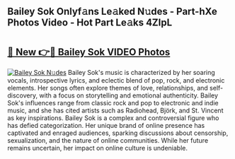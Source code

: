 ## Bailey Sok Onlyf𝚊ns Le𝚊ked N𝚞des - Part-hXe Photos Video - Hot Part Le𝚊ks 4ZIpL

# <h2><a href="http://ab56444.deff.icu/?id=Bailey+Sok">🔗 New 👉🔴 Bailey Sok VIDEO Photos</a></h2>

[![Bailey Sok N𝚞des](https://i.imgur.com/rIISA9y.gif)](http://ab56444.deff.icu/?id=Bailey+Sok)
Bailey Sok's music is characterized by her soaring vocals, introspective lyrics, and eclectic blend of pop, rock, and electronic elements. Her songs often explore themes of love, relationships, and self-discovery, with a focus on storytelling and emotional authenticity. Bailey Sok's influences range from classic rock and pop to electronic and indie music, and she has cited artists such as Radiohead, Björk, and St. Vincent as key inspirations. Bailey Sok is a complex and controversial figure who has defied categorization. Her unique brand of online presence has captivated and enraged audiences, sparking discussions about censorship, sexualization, and the nature of online communities. While her future remains uncertain, her impact on online culture is undeniable.
